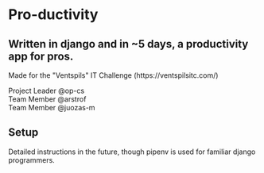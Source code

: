 <h1>Pro-ductivity</h1>
<h2>Written in django and in ~5 days, a productivity app for pros.</h2>
<p>Made for the "Ventspils" IT Challenge (https://ventspilsitc.com/)</p>
<p>Project Leader @op-cs </br> Team Member @arstrof </br> Team Member @juozas-m </p>
<h2>Setup</h2>
<p>Detailed instructions in the future, though pipenv is used for familiar django programmers.</p>
